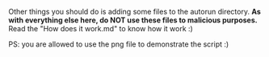 Other things you should do is adding some files to the autorun directory.
**As with everything else here, do NOT use these files to malicious purposes.**
Read the "How does it work.md" to know how it work :)


PS: you are allowed to use the png file to demonstrate the script :)
